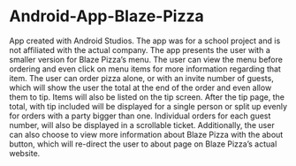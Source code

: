 # Android-App-Blaze-Pizza
App created with Android Studios. The app was for a school project and is not affiliated with the actual company. 
The app presents the user with a smaller version for Blaze Pizza’s menu. The user can view the menu before ordering and even click on menu items for more information regarding that item. 
The user can order pizza alone, or with an invite number of guests, which will show the user the total at the end of the order and even allow them to tip. 
Items will also be listed on the tip screen. After the tip page, the total, with tip included will be displayed for a single person or split up evenly for orders with a party bigger than one. Individual orders for each guest number, will also be displayed in a scrollable ticket. 
Additionally, the user can also choose to view more information about Blaze Pizza with the about button, which will re-direct the user to about page on Blaze Pizza’s actual website.
